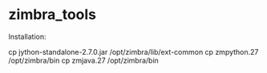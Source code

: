 # zimbra_tools

Installation:

cp jython-standalone-2.7.0.jar /opt/zimbra/lib/ext-common
cp zmpython.27 /opt/zimbra/bin 
cp zmjava.27  /opt/zimbra/bin
